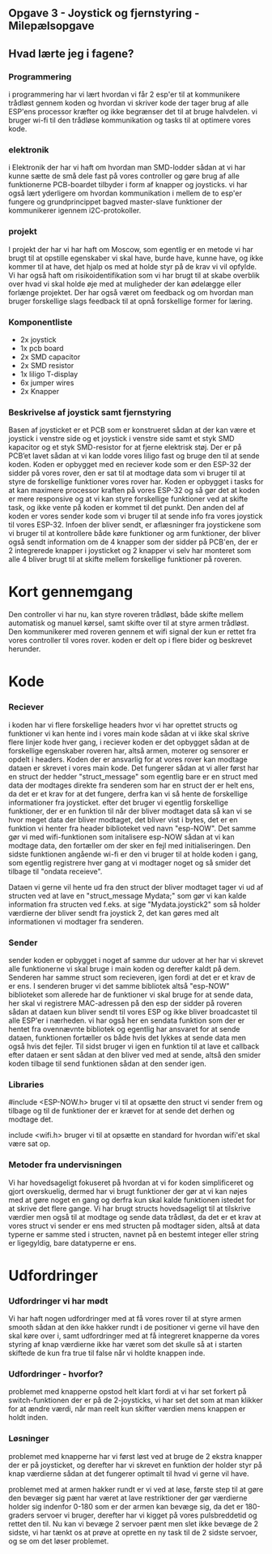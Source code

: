 ## Opgave 3 - Joystick og fjernstyring - Milepælsopgave

## Hvad lærte jeg i fagene?
### Programmering 
i programmering har vi lært hvordan vi får 2 esp'er til at kommunikere trådløst gennem koden og hvordan vi skriver kode der tager brug af alle ESP'ens processor kræfter og ikke begrænser det til at bruge halvdelen. 
vi bruger wi-fi til den trådløse kommunikation og tasks til at optimere vores kode. 

### elektronik
i Elektronik der har vi haft om hvordan man SMD-lodder sådan at vi har kunne sætte de små dele fast på vores controller og gøre brug af alle funktionerne PCB-boardet tilbyder i form af knapper og joysticks. vi har også lært yderligere om hvordan kommunikation i mellem de to esp'er fungere og grundprincippet bagved master-slave funktioner der kommunikerer igennem i2C-protokoller. 

### projekt 
I projekt der har vi har haft om Moscow, som egentlig er en metode vi har brugt til at opstille egenskaber vi skal have, burde have, kunne have, og ikke kommer til at have, det hjalp os med at holde styr på de krav vi vil opfylde. 
Vi har også haft om risikoidentifikation som vi har brugt til at skabe overblik over hvad vi skal holde øje med at muligheder der kan ødelægge eller forlænge projektet. 
Der har også været om feedback og om hvordan man bruger forskellige slags feedback til at opnå forskellige former for læring. 

### Komponentliste
- 2x joystick 
- 1x pcb board
- 2x SMD capacitor
- 2x SMD resistor 
- 1x liligo T-display
- 6x jumper wires
- 2x Knapper

### Beskrivelse af joystick samt fjernstyring
Basen af joysticket er et PCB som er konstrueret sådan at der kan være et joystick i venstre side og et joystick i venstre side samt et styk SMD kapacitor og et styk SMD-resistor for at fjerne elektrisk støj. Der er på PCB’et lavet sådan at vi kan lodde vores liligo fast og bruge den til at sende koden. Koden er opbygget med en reciever kode som er den ESP-32 der sidder på vores rover, den er sat til at modtage data som vi bruger til at styre de forskellige funktioner vores rover har. Koden er opbygget i tasks for at kan maximere processor kraften på vores ESP-32 og så gør det at koden er mere responsive og at vi kan styre forskellige funktioner ved at skifte task, og ikke vente på koden er kommet til det punkt. Den anden del af koden er vores sender kode som vi bruger til at sende info fra vores joystick til vores ESP-32. Infoen der bliver sendt, er aflæsninger fra joystickene som vi bruger til at kontrollere både køre funktioner og arm funktioner, der bliver også sendt information om de 4 knapper som der sidder på PCB'en, der er 2 integrerede knapper i joysticket og 2 knapper vi selv har monteret som alle 4 bliver brugt til at skifte mellem forskellige funktioner på roveren. 

# Kort gennemgang 
Den controller vi har nu, kan styre roveren trådløst, både skifte mellem automatisk og manuel kørsel, samt skifte over til at styre armen trådløst. Den kommunikerer med roveren gennem et wifi signal der kun er rettet fra vores controller til vores rover. koden er delt op i flere bider og beskrevet herunder. 

# Kode

### Reciever
i koden har vi flere forskellige headers hvor vi har oprettet structs og funktioner vi kan hente ind i vores main kode sådan at vi ikke skal skrive flere linjer kode hver gang, i reciever koden er det opbygget sådan at de forskellige egenskaber roveren har, altså armen, moterer og sensorer er opdelt i headers. Koden der er ansvarlig for at vores rover kan modtage dataen er skrevet i vores main kode. Det fungerer sådan at vi aller først har en struct der hedder "struct_message" som egentlig bare er en struct med data der modtages direkte fra senderen som har en struct der er helt ens, da det er et krav for at det fungere, derfra kan vi så hente de forskellige informationer fra joysticket. efter det bruger vi egentlig forskellige funktioner, der er en funktion til når der bliver modtaget data så kan vi se hvor meget data der bliver modtaget, det bliver vist i bytes, det er en funktion vi henter fra header biblioteket ved navn "esp-NOW". Det samme gør vi med wifi-funktionen som initalisere esp-NOW sådan at vi kan modtage data, den fortæller om der sker en fejl med initialiseringen. Den sidste funktionen angående wi-fi er den vi bruger til at holde koden i gang, som egentlig registrere hver gang at vi modtager noget og så smider det tilbage til "ondata receieve". 

Dataen vi gerne vil hente ud fra den struct der bliver modtaget tager vi ud af structen ved at lave en "struct_message Mydata;" som gør vi kan kalde information fra structen ved f.eks. at sige "Mydata.joystick2" som så holder værdierne der bliver sendt fra joystick 2, det kan gøres med alt informationen vi modtager fra senderen.

### Sender 
sender koden er opbygget i noget af samme dur udover at her har vi skrevet alle funktionerne vi skal bruge i main koden og derefter kaldt på dem. Senderen har samme struct som recieveren, igen fordi at det er et krav de er ens. I senderen bruger vi det samme bibliotek altså "esp-NOW" biblioteket som allerede har de funktioner vi skal bruge for at sende data, her skal vi registrere MAC-adressen på den esp der sidder på roveren sådan at dataen kun bliver sendt til vores ESP og ikke bliver broadcastet til alle ESP'er i nærheden. 
vi har også her en sendata funktion som der er hentet fra ovennævnte bibliotek og egentlig har ansvaret for at sende dataen, funktionen fortæller os både hvis det lykkes at sende data men også hvis det fejler. Til sidst bruger vi igen en funktion til at lave et callback efter dataen er sent sådan at den bliver ved med at sende, altså den smider koden tilbage til send funktionen sådan at den sender igen.

### Libraries 
<!-- vi bruger librariet "esp-NOW" til de fleste af funktionerne vi skal bruge til at sende og modtage med, biblioteket "wifi.h" bruger vi kun til at sætte wi-fi mode op, som gør det muligt at sende frem og tilbage.  -->
#include <ESP-NOW.h> bruger vi til at opsætte den struct vi sender frem og tilbage og til de funktioner der er krævet for at sende det derhen og modtage det.

include <wifi.h> bruger vi til at opsætte en standard for hvordan wifi'et skal være sat op. 

### Metoder fra undervisningen
Vi har hovedsageligt fokuseret på hvordan at vi for koden simplificeret og gjort overskuelig, dermed har vi brugt funktioner der gør at vi kan nøjes med at gøre noget en gang og derfra kun skal kalde funktionen istedet for at skrive det flere gange. Vi har brugt structs hovedsageligt til at tilskrive værdier men også til at modtage og sende data trådløst, da det er et krav at vores struct vi sender er ens med structen på modtager siden, altså at data typerne er samme sted i structen, navnet på en bestemt integer eller string er ligegyldig, bare datatyperne er ens.

# Udfordringer

### Udfordringer vi har mødt
Vi har haft nogen udfordringer med at få vores rover til at styre armen smooth sådan at den ikke hakker rundt i de positioner vi gerne vil have den skal køre over i, samt udfordringer med at få integreret knapperne da vores styring af knap værdierne ikke har været som det skulle så at i starten skiftede de kun fra true til false når vi holdte knappen inde.

### Udfordringer - hvorfor? 
problemet med knapperne opstod helt klart fordi at vi har set forkert på switch-funktionen der er på de 2-joysticks, vi har set det som at man klikker for at ændre værdi, når man reelt kun skifter værdien mens knappen er holdt inden.

### Løsninger

problemet med knapperne har vi først løst ved at bruge de 2 ekstra knapper der er på joysticket, og derefter har vi skrevet en funktion der holder styr på knap værdierne sådan at det fungerer optimalt til hvad vi gerne vil have. 

problemet med at armen hakker rundt er vi ved at løse, første step til at gøre den bevæger sig pænt har været at lave restriktioner der gør værdierne holder sig indenfor 0-180 som er der armen kan bevæge sig, da det er 180-graders servoer vi bruger, derefter har vi kigget på vores pulsbreddetid og rettet den til. Nu kan vi bevæge 2 servoer pænt men slet ikke bevæge de 2 sidste, vi har tænkt os at prøve at oprette en ny task til de 2 sidste servoer, og se om det løser problemet. 

